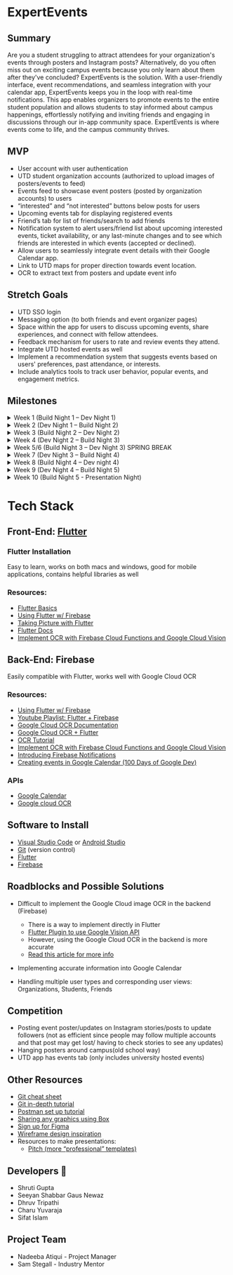 # ExpertEvents

## Summary

Are you a student struggling to attract attendees for your organization's events through posters and Instagram posts? Alternatively, do you often miss out on exciting campus events because you only learn about them after they've concluded? ExpertEvents is the solution. With a user-friendly interface, event recommendations, and seamless integration with your calendar app, ExpertEvents keeps you in the loop with real-time notifications. This app enables organizers to promote events to the entire student population and allows students to stay informed about campus happenings, effortlessly notifying and inviting friends and engaging in discussions through our in-app community space. ExpertEvents is where events come to life, and the campus community thrives.

## MVP

- User account with user authentication
- UTD student organization accounts (authorized to upload images of posters/events to feed)
- Events feed to showcase event posters (posted by organization accounts) to users
- “interested” and “not interested” buttons below posts for users
- Upcoming events tab for displaying registered events
- Friend’s tab for list of friends/search to add friends
- Notification system to alert users/friend list about upcoming interested events, ticket availability, or any last-minute changes and to see which friends are interested in which events (accepted or declined).
- Allow users to seamlessly integrate event details with their Google Calendar app.
- Link to UTD maps for proper direction towards event location.
- OCR to extract text from posters and update event info

## Stretch Goals

- UTD SSO login
- Messaging option (to both friends and event organizer pages)
- Space within the app for users to discuss upcoming events, share experiences, and connect with fellow attendees.
- Feedback mechanism for users to rate and review events they attend.
- Integrate UTD hosted events as well
- Implement a recommendation system that suggests events based on users' preferences, past attendance, or interests.
- Include analytics tools to track user behavior, popular events, and engagement metrics.

## Milestones

<details>
  <summary>Week 1 (Build Night 1 – Dev Night 1)</summary>

  - Meet team.
  - Decide Frontend/Backend team.

  **Before Design Day**

  - Familiarize yourself with tech stack (link resources)
    - Frontend: Flutter
    - Backend: Flutter/Firebase

  **Design Day**

  - Setup:
    - Flutter
    - Android Studio
    - Create Firebase project.
    - Github repo
  - Brainstorm basic design layout

  **Tasks:**

  - Front-end:
    - Create low fidelity wireframes (Figma if familiar)
    - Learn Flutter (tutorials)
  - Firebase:
    - Learn Firebase 
    - Research Google Maps/ Google Cloud OCR

  **Dev Night 1:**

  - Troubleshoot github/flutter/firebase setup issues if any.
  - Meet mentors.
</details>

<details>
  <summary>Week 2 (Dev Night 1 – Build Night 2)</summary>

  **Team meeting**

  - Flesh out full vision of the App

  **Front-end:**

  - Learn Flutter
  - Show High fidelity Figma pages (as many pages as possible)
  - Start Coding Login Pages in Dart
  - Continue Figma pages (for other pages)

  **Backend:**

  - Learn Firebase
  - Set up a database to store user information.
  - Set up Firebase user authentication.
  - Set up a database design to store Organization poster/event objects.

  **Build Night 2:**

  **Front-end:**

  - Figma pages (complete core pages)
  - Login pages (implemented)

  **Back-end:**

  - User Authentication complete
  - Able to store user information in the database (user models created)
  - Show initial database design
</details>

<details>
  <summary>Week 3 (Build Night 2 – Dev Night 2)</summary>

  **Team meeting:**

  **Front-end and Backend Integration:**

  - User Auth Backend with Login Pages Frontend

  **Frontend:**

  - Finalize UI Design for all pages
  - Research how to upload/capture images in Flutter
  - Code core pages (Events display tab)

  **Back-end:**

  - Set up a database to store Organization poster/event objects
  - Research Firebase notifications/other notification options

  **Dev Night 2:**

  - Troubleshoot errors
  - Make up for delayed parts/edit design choices if needed.
</details>

<details>
  <summary>Week 4 (Dev Night 2 – Build Night 3)</summary>

  **Team meeting:**

  **Frontend:**

  - Finish Events tab
  - Start on Upcoming events tab for displaying registered events.

  **Back-end:**

  - Start Notification implementation.
  - Implement the ability to upload images and take pictures of posters to Firebase Storage
  - Research Google Maps/ UTD Maps Integration

  **Build Night 3:**

  **Front end:**

  - Events tab (complete)

  **Backend:**

  - Firebase storage set up (complete)
  - Discuss Notification System/Google maps
</details>

<details>
  <summary>Week 5/6 (Build Night 3 – Dev Night 3) SPRING BREAK</summary>

  **Team meeting:**

  - Address errors
  - Fix up missing tasks
  - Set clear expectations for the next week
  - Finish core features over break 😊
  - Integrate Firebase storage images with Events feed to pull up images from the database and show it in the events feed

  **Front-end:**

  - Interest “buttons”
  - User Avatars
  - Upcoming events tab for displaying registered events 
  - Friend’s tab for list of friends/search to add friends
  - Start editing the main events feed with other options:
    - Maps
    - Google calendar

  **Back-end:**

  - Notification system to alert users/friend list about upcoming interested events, ticket availability, or any last-minute changes and to see which friends are interested in which events (accepted or declined).
  - Allow users to seamlessly integrate event details with their Google Calendar app.
  - Link to UTD maps for proper direction towards event location.
  - Research OCR to extract text from posters and update event info

  **Full-stack:**

  - Research integration of Open AI for personalized event recommendations

  **Dev Night 3:**

  - Integrate Interest “buttons” with the Notification system
  - Google Calendar update/troubleshooting
  - UTD maps?
</details>

<details>
  <summary>Week 7 (Dev Night 3 – Build Night 4)</summary>

  - Backend and frontend communication to finish integrating backend with frontend to connect and test.
  - Polish up MVP
  - AI Update

  **Back-end:**

  - Google Calendar integration 
  - UTD Maps
  - OCR Update
</details>

<details>
  <summary>Week 8 (Build Night 4 – Dev night 4)</summary>

  - Finish Features
</details>

<details>
  <summary>Week 9 (Dev Night 4 – Build Night 5)</summary>

  - Work on Stretch goals/any last-minute troubleshooting
</details>

<details>
  <summary>Week 10 (Build Night 5 - Presentation Night)</summary>

  - Practice presentation
</details>


# Tech Stack

## Front-End: [Flutter](https://www.youtube.com/watch?v=8saLa5fh0ZI)

### Flutter Installation
Easy to learn, works on both macs and windows, good for mobile applications, contains helpful libraries as well

### Resources:
- [Flutter Basics](https://www.youtube.com/playlist?list=PL4cUxeGkcC9jLYyp2Aoh6hcWuxFDX6PBJ)
- [Using Flutter w/ Firebase](https://firebase.google.com/docs/flutter/setup?platform=ios)
- [Taking Picture with Flutter](https://docs.flutter.dev/cookbook/plugins/picture-using-camera)
- [Flutter Docs](https://docs.flutter.dev/)
- [Implement OCR with Firebase Cloud Functions and Google Cloud Vision](https://www.youtube.com/watch?v=bTEU10c3gds)

## Back-End: Firebase
Easily compatible with Flutter, works well with Google Cloud OCR

### Resources: 
- [Using Flutter w/ Firebase](https://firebase.google.com/docs/flutter/setup?platform=ios)
- [Youtube Playlist: Flutter + Firebase](https://www.youtube.com/playlist?list=PL4cUxeGkcC9j--TKIdkb3ISfRbJeJYQwC)
- [Google Cloud OCR Documentation](https://cloud.google.com/vision/docs/ocr)
- [Google Cloud OCR + Flutter](https://firebase.google.com/docs/ml/android/recognize-text)
- [OCR Tutorial](https://cloud.google.com/functions/docs/tutorials/ocr)
- [Implement OCR with Firebase Cloud Functions and Google Cloud Vision](https://www.youtube.com/watch?v=bTEU10c3gds)
- [Introducing Firebase Notifications](https://www.youtube.com/watch?v=rTB7fTqMlS0)
- [Creating events in Google Calendar (100 Days of Google Dev)](https://www.youtube.com/watch?v=tNo9IoZMelI&t=353s)

### APIs
- [Google Calendar](https://developers.google.com/calendar/api/guides/overview)
- [Google cloud OCR](https://cloud.google.com/vision/docs/ocr)

## Software to Install

- [Visual Studio Code](https://code.visualstudio.com/) or [Android Studio](https://developer.android.com/studio)
- [Git](https://git-scm.com/downloads) (version control)
- [Flutter](https://docs.flutter.dev/get-started/editor) 
- [Firebase](https://firebase.google.com/docs/cli) 

## Roadblocks and Possible Solutions

- Difficult to implement the Google Cloud image OCR in the backend (Firebase)
  - There is a way to implement directly in Flutter
  - [Flutter Plugin to use Google Vision API](https://pub.dev/packages/google_ml_vision)
  - However, using the Google Cloud OCR in the backend is more accurate
  - [Read this article for more info](https://medium.com/dreamwod-tech/cloud-vision-vs-flutter-mlkit-for-ocr-detection-of-concept2-machine-514098f894af)

- Implementing accurate information into Google Calendar
- Handling multiple user types and corresponding user views: Organizations, Students, Friends

## Competition

- Posting event poster/updates on Instagram stories/posts to update followers (not as efficient since people may follow multiple accounts and that post may get lost/ having to check stories to see any updates)
- Hanging posters around campus(old school way)
- UTD app has events tab (only includes university hosted events)

## Other Resources

- [Git cheat sheet](https://education.github.com/git-cheat-sheet-education.pdf)
- [Git in-depth tutorial](https://youtu.be/RGOj5yH7evk)
- [Postman set up tutorial](https://youtu.be/3eHJkcA8mTs)
- [Sharing any graphics using Box](https://utdallas.account.box.com/login)
- [Sign up for Figma](https://www.figma.com/signup)
- [Wireframe design inspiration](https://dribbble.com/shots/popular/web-design)
- Resources to make presentations:
  - [Pitch (more “professional” templates)](https://pitch.com/)
 
## Developers 👥
- Shruti Gupta 
- Seeyan Shabbar Gaus Newaz
- Dhruv Tripathi
- Charu Yuvaraja
- Sifat Islam

## Project Team
- Nadeeba Atiqui - Project Manager
- Sam Stegall - Industry Mentor

